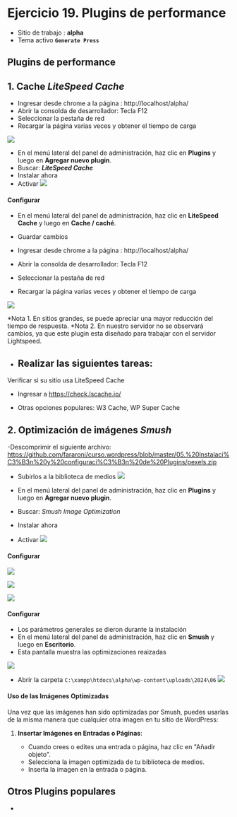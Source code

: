# Ejercicio 19.  Plugins de performance

- Sitio de trabajo : **alpha**
- Tema activo **`Generate Press`**

## Plugins de performance


## 1. Cache  _**LiteSpeed Cache**_

 - Ingresar desde chrome  a la página : http://localhost/alpha/
- Abrir la consolda de desarrollador: Tecla F12
- Seleccionar la pestaña de red
- Recargar la página varias veces y obtener el tiempo de carga

![](https://i.imgur.com/kI29eOF.png)



- En el menú lateral del panel de administración, haz clic en **Plugins** y luego en **Agregar nuevo plugin**.
- Buscar: _**LiteSpeed Cache**_
- Instalar ahora
- Activar
![](https://i.imgur.com/IanFbth.png)

#### Configurar


- En el menú lateral del panel de administración, haz clic en **LiteSpeed Cache** y luego en **Cache / caché**.
- Guardar cambios

 - Ingresar desde chrome  a la página : http://localhost/alpha/
- Abrir la consolda de desarrollador: Tecla F12
- Seleccionar la pestaña de red
- Recargar la página varias veces y obtener el tiempo de carga


![](https://i.imgur.com/jNqvmwm.png)

*Nota 1. En sitios grandes, se puede apreciar una mayor reducción del tiempo de respuesta.
*Nota 2. En nuestro servidor no se observará cambios, ya que este plugin esta diseñado para trabajar con el servidor Lightspeed.
- Realizar las siguientes tareas:
	- 

Verificar si su sitio usa LiteSpeed  Cache

- Ingresar a https://check.lscache.io/


- Otras opciones populares: W3 Cache,  WP Super Cache


## 2. Optimización de imágenes  _Smush_
-Descomprimir el siguiente  archivo: https://github.com/fararoni/curso.wordpress/blob/master/05.%20Instalaci%C3%B3n%20y%20configuraci%C3%B3n%20de%20Plugins/pexels.zip
- Subirlos a la biblioteca de medios
![](https://i.imgur.com/SrSTPes.png)


- En el menú lateral del panel de administración, haz clic en **Plugins** y luego en **Agregar nuevo plugin**.
- Buscar: _Smush Image Optimization_
- Instalar ahora
- Activar
![](https://i.imgur.com/CQSJTvF.png)

#### Configurar

![](https://i.imgur.com/8qbfOaE.png)

![](https://i.imgur.com/5fej8mn.png)

![](https://i.imgur.com/IVjw5GV.png)


#### Configurar
- Los parámetros generales se dieron durante la instalación
- En el menú lateral del panel de administración, haz clic en **Smush** y luego en **Escritorio**.
- Esta pantalla muestra las optimizaciones reaizadas

![](https://i.imgur.com/scQjFIy.png)

- Abrir la carpeta `C:\xampp\htdocs\alpha\wp-content\uploads\2024\06`
![](https://i.imgur.com/cOB8Bu3.png)

#### Uso de las Imágenes Optimizadas

Una vez que las imágenes han sido optimizadas por Smush, puedes usarlas de la misma manera que cualquier otra imagen en tu sitio de WordPress:

1.  **Insertar Imágenes en Entradas o Páginas**:
    
    -   Cuando crees o edites una entrada o página, haz clic en "Añadir objeto".
    -   Selecciona la imagen optimizada de tu biblioteca de medios.
    -   Inserta la imagen en la entrada o página.


## Otros Plugins populares
- 
<!--stackedit_data:
eyJoaXN0b3J5IjpbMjAxMjExNTMyMywyMDg5MzExNTM0LDExNj
EyMTE1NTIsLTEzMTM1NTUwOTgsNzEwMDc0MjMwLDE5OTg4NjMx
OTAsMTU1NDA2MTc4OSw2MjMyMTM5MTksMTQ5NDk3MjAyMiw0Nj
UyMzQzMjBdfQ==
-->